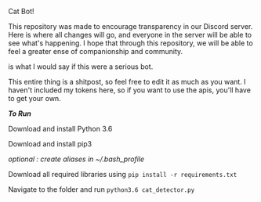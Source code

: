Cat Bot!

This repository was made to encourage transparency in our Discord server. Here is where all changes will go, and everyone in the server will be able to see what's happening. I hope that through this repository, we will be able to feel a greater ense of companionship and community.

is what I would say if this were a serious bot.

This entire thing is a shitpost, so feel free to edit it as much as you want. I haven't included my tokens here, so if you want to use the apis, you'll have to get your own. 

***To Run***

Download and install Python 3.6

Download and install pip3

_optional : create aliases in ~/.bash_profile_

Download all required libraries using ```pip install -r requirements.txt```

Navigate to the folder and run ```python3.6 cat_detector.py```
